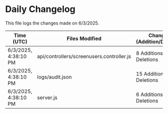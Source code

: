 # Daily Changelog

This file logs the changes made on 6/3/2025.

| Time (UTC)             | Files Modified                    | Changes (Addition/Deletion) |
|------------------------|-----------------------------------|-----------------------------|
| 6/3/2025, 4:38:10 PM | api/controllers/screenusers.controller.js | 8 Additions & 8 Deletions |
| 6/3/2025, 4:38:10 PM | logs/audit.json | 15 Additions & 15 Deletions |
| 6/3/2025, 4:38:10 PM | server.js | 6 Additions & 0 Deletions |
